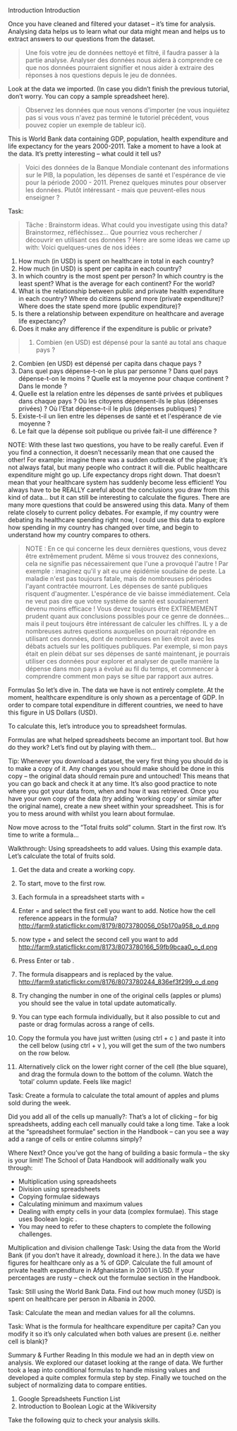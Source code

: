 Introduction
Introduction

Once you have cleaned and filtered your dataset – it’s time for analysis. Analysing data helps us to learn what our data might mean and helps us to extract answers to our questions from the dataset.
> Une fois votre jeu de données nettoyé et filtré, il faudra passer à la partie analyse. Analyser des données nous aidera à comprendre ce que nos données pourraient signifier et nous aider à extraire des réponses à nos questions depuis le jeu de données.

Look at the data we imported. (In case you didn’t finish the previous tutorial, don’t worry. You can copy a sample spreadsheet here).
>Observez les données que nous venons d'importer (ne vous inquiétez pas si vous vous n'avez pas terminé le tutoriel précédent, vous pouvez copier un exemple de tableur ici).

This is World Bank data containing GDP, population, health expenditure and life expectancy for the years 2000-2011. Take a moment to have a look at the data. It’s pretty interesting – what could it tell us?
>Voici des données de la Banque Mondiale contenant des informations sur le PIB, la population, les dépenses de santé et l'espérance de vie pour la période 2000 - 2011. Prenez quelques minutes pour observer les données. Plutôt intéressant - mais que peuvent-elles nous enseigner ?

Task:
>Tâche :
Brainstorm ideas. What could you investigate using this data?
>Brainstormez, réfléchissez... Que pourriez vous rechercher / découvrir en utilisant ces données ?
Here are some ideas we came up with:
>Voici quelques-unes de nos idées :
1. How much (in USD) is spent on healthcare in total in each country?
2. How much (in USD) is spent per capita in each country?
3. In which country is the most spent per person? In which country is the least spent? What is the average for each continent? For the world?
4. What is the relationship between public and private health expenditure in each country? Where do citizens spend more (private expenditure)? Where does the state spend more (public expenditure)?
5. Is there a relationship between expenditure on healthcare and average life expectancy?
6. Does it make any difference if the expenditure is public or private?
>1. Combien (en USD) est dépensé pour la santé au total ans chaque pays ?
2. Combien (en USD) est dépensé per capita dans chaque pays ?
3. Dans quel pays dépense-t-on le plus par personne ? Dans quel pays dépense-t-on le moins ? Quelle est la moyenne pour chaque continent ? Dans le monde ?
4. Quelle est la relation entre les dépenses de santé privées et publiques dans chaque pays ? Où les citoyens dépensent-ils le plus (dépenses privées) ? Où l'Etat dépense-t-il le plus (dépenses publiques) ?
5. Existe-t-il un lien entre les dépenses de santé et et l'espérance de vie moyenne ?
6. Le fait que la dépense soit publique ou privée fait-il une différence ?

NOTE:
With these last two questions, you have to be really careful. Even if you find a connection, it doesn’t necessarily mean that one caused the other! For example: imagine there was a sudden outbreak of the plague; it’s not always fatal, but many people who contract it will die. Public healthcare expenditure might go up. Life expectancy drops right down. That doesn’t mean that your healthcare system has suddenly become less efficient! You always have to be REALLY careful about the conclusions you draw from this kind of data… but it can still be interesting to calculate the figures.
There are many more questions that could be answered using this data. Many of them relate closely to current policy debates. For example, if my country were debating its healthcare spending right now, I could use this data to explore how spending in my country has changed over time, and begin to understand how my country compares to others.
> NOTE :
En ce qui concerne les deux dernières questions, vous devez être extrêmement prudent. Même si vous trouvez des connexions, cela ne signifie pas nécessairement que l'une a provoqué l'autre ! Par exemple : imaginez qu'il y ait eu une épidémie soudaine de peste. La maladie n'est pas toujours fatale, mais de nombreuses périodes l'ayant contractée mourront. Les dépenses de santé publiques risquent d'augmenter. L'espérance de vie baisse immédiatement. Cela ne veut pas dire que votre système de santé est soudainement devenu moins efficace ! Vous devez toujours être EXTREMEMENT prudent quant aux conclusions possibles pour ce genre de données... mais il peut toujours être intéressant de calculer les chiffres.
IL y a de nombreuses autres questions auxquelles on pourrait répondre en utilisant ces données, dont de nombreuses en lien étroit avec les débats actuels sur les politiques publiques. Par exemple, si mon pays était en plein débat sur ses dépenses de santé maintenant, je pourrais utiliser ces données pour explorer et analyser de quelle manière la dépense dans mon pays a évolué au fil du temps, et commencer à comprendre comment mon pays se situe par rapport aux autres.  

Formulas
So let’s dive in. The data we have is not entirely complete. At the moment, healthcare expenditure is only shown as a percentage of GDP. In order to compare total expenditure in different countries, we need to have this figure in US Dollars (USD).

To calculate this, let’s introduce you to spreadsheet formulas.

Formulas are what helped spreadsheets become an important tool. But how do they work? Let’s find out by playing with them…

Tip:
Whenever you download a dataset, the very first thing you should do is to make a copy of it. Any changes you should make should be done in this copy – the original data should remain pure and untouched! This means that you can go back and check it at any time. It’s also good practice to note where you got your data from, when and how it was retrieved.
Once you have your own copy of the data (try adding ‘working copy’ or similar after the original name), create a new sheet within your spreadsheet. This is for you to mess around with whilst you learn about formulae.

Now move across to the “Total fruits sold” column. Start in the first row. It’s time to write a formula…

Walkthrough: Using spreadsheets to add values.
Using this example data. Let’s calculate the total of fruits sold.

1. Get the data and create a working copy.

2. To start, move to the first row.

3. Each formula in a spreadsheet starts with =

4. Enter = and select the first cell you want to add. Notice how the cell reference appears in the formula?
http://farm9.staticflickr.com/8179/8073780056_05b170a958_o_d.png

5. now type + and select the second cell you want to add
http://farm9.staticflickr.com/8173/8073780166_59fb9bcaa0_o_d.png

6. Press Enter or tab .

7. The formula disappears and is replaced by the value.
http://farm9.staticflickr.com/8176/8073780244_836ef3f299_o_d.png

8. Try changing the number in one of the original cells (apples or plums) you should see the value in total update automatically.

9. You can type each formula individually, but it also possible to cut and paste or drag formulas across a range of cells.

10. Copy the formula you have just written (using ctrl + c ) and paste it into the cell below (using ctrl + v ), you will get the sum of the two numbers on the row below.

11. Alternatively click on the lower right corner of the cell (the blue square), and drag the formula down to the bottom of the column. Watch the ‘total’ column update. Feels like magic!



Task: Create a formula to calculate the total amount of apples and plums sold during the week.

Did you add all of the cells up manually?: That’s a lot of clicking – for big spreadsheets, adding each cell manually could take a long time. Take a look at the “spreadsheet formulae” section in the Handbook – can you see a way add a range of cells or entire columns simply?

Where Next?
Once you’ve got the hang of building a basic formula – the sky is your limit! The School of Data Handbook will additionally walk you through:

- Multiplication using spreadsheets
- Division using spreadsheets
- Copying formulae sideways
- Calculating minimum and maximum values
- Dealing with empty cells in your data (complex formulae). This stage uses Boolean logic .
- You may need to refer to these chapters to complete the following challenges.

Multiplication and division challenge
Task: Using the data from the World Bank (if you don’t have it already, download it here.). In the data we have figures for healthcare only as a % of GDP. Calculate the full amount of private health expenditure in Afghanistan in 2001 in USD. If your percentages are rusty – check out the formulae section in the Handbook.

Task: Still using the World Bank Data. Find out how much money (USD) is spent on healthcare per person in Albania in 2000.

Task: Calculate the mean and median values for all the columns.

Task: What is the formula for healthcare expenditure per capita? Can you modify it so it’s only calculated when both values are present (i.e. neither cell is blank)?

Summary & Further Reading
In this module we had an in depth view on analysis. We explored our dataset looking at the range of data. We further took a leap into conditional formulas to handle missing values and developed a quite complex formula step by step. Finally we touched on the subject of normalizing data to compare entities.

1. Google Spreadsheets Function List
2. Introduction to Boolean Logic at the Wikiversity

Take the following quiz to check your analysis skills.
